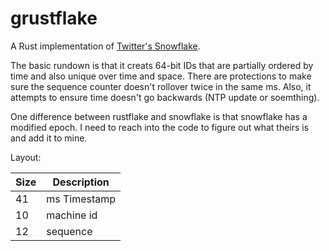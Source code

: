 grustflake
=========

A Rust implementation of [Twitter's Snowflake](https://github.com/twitter/snowflake/).

The basic rundown is that it creats 64-bit IDs that are partially ordered
by time and also unique over time and space. There are protections to make sure the sequence counter doesn't rollover twice in the same ms. Also, it attempts to ensure time doesn't go backwards (NTP update or soemthing).

One difference between rustflake and snowflake is that snowflake has a modified epoch.  I need to reach into the code to figure out what theirs is and add it to mine.

Layout:

|  Size  | Description |
| ------ | ----------- |
| 41     | ms Timestamp|
| 10     | machine id  |
| 12     | sequence    |
